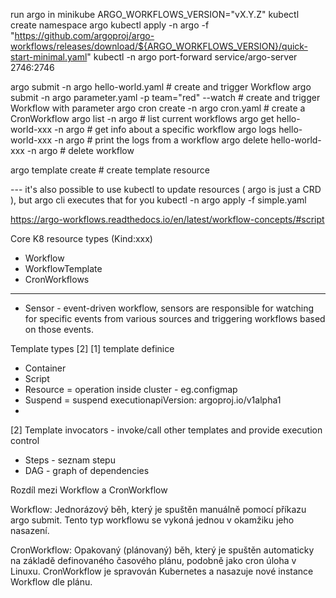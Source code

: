 run argo in minikube
ARGO_WORKFLOWS_VERSION="vX.Y.Z"
kubectl create namespace argo
kubectl apply -n argo -f "https://github.com/argoproj/argo-workflows/releases/download/${ARGO_WORKFLOWS_VERSION}/quick-start-minimal.yaml"
kubectl -n argo port-forward service/argo-server 2746:2746



argo submit -n argo hello-world.yaml                        # create and trigger Workflow
argo submit -n argo parameter.yaml -p team="red" --watch    # create and trigger Workflow with parameter
argo cron create -n argo cron.yaml      # create a CronWorkflow
argo list -n argo                       # list current workflows
argo get hello-world-xxx -n argo        # get info about a specific workflow
argo logs hello-world-xxx -n argo       # print the logs from a workflow
argo delete hello-world-xxx -n argo     # delete workflow

argo template create # create template resource


--- it's also possible to use kubectl to update resources ( argo is just a CRD ), but argo cli executes that for you
kubectl -n argo apply -f simple.yaml



https://argo-workflows.readthedocs.io/en/latest/workflow-concepts/#script

Core K8 resource types  (Kind:xxx)
* Workflow
* WorkflowTemplate 
* CronWorkflows

---
* Sensor - event-driven workflow, sensors are responsible for watching for specific events from various sources and triggering workflows based on those events.


Template types [2]
[1] template definice
* Container
* Script
* Resource = operation inside cluster - eg.configmap
* Suspend = suspend executionapiVersion: argoproj.io/v1alpha1
* 
[2] Template invocators - invoke/call other templates and provide execution control
* Steps - seznam stepu
* DAG -  graph of dependencies




Rozdíl mezi Workflow a CronWorkflow

Workflow: Jednorázový běh, který je spuštěn manuálně pomocí příkazu argo submit.
Tento typ workflowu se vykoná jednou v okamžiku jeho nasazení.

CronWorkflow: Opakovaný (plánovaný) běh, který je spuštěn automaticky na základě definovaného časového plánu,
podobně jako cron úloha v Linuxu. CronWorkflow je spravován Kubernetes a nasazuje nové instance Workflow dle plánu.